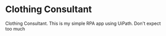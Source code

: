 # Clothing Consultant
Clothing Consultant. This is my simple RPA app using UiPath. Don't expect too much
